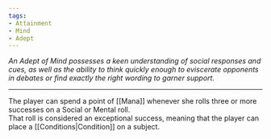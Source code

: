```yaml
---
tags:
- Attainment
- Mind
- Adept
---
```


_An Adept of Mind possesses a keen understanding of social responses and cues, as well as the ability to think quickly enough to eviscerate opponents in debates or find exactly the right wording to garner support._

---

The player can spend a point of [[Mana]] whenever she rolls three or more successes on a Social or Mental roll.\
That roll is considered an exceptional success, meaning that the player can place a [[Conditions|Condition]] on a subject.